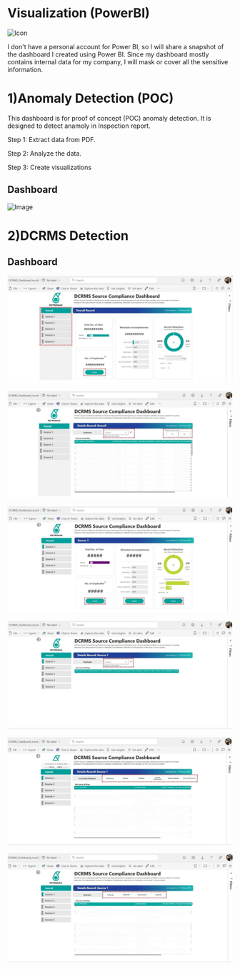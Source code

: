 
# Visualization (PowerBI)

![Icon](https://github.com/Fauzanpaimen/Visualization-PowerBI-/blob/main/Image/icon.jpg)

I don't have a personal account for Power BI, so I will share a snapshot of the dashboard I created using Power BI. Since my dashboard mostly contains internal data for my company, I will mask or cover all the sensitive information.



# 1)Anomaly Detection (POC)

This dashboard is for proof of concept (POC) anomaly detection. It is designed to detect anamoly in Inspection report.

Step 1: Extract data from PDF.

Step 2: Analyze the data.

Step 3: Create visualizations

## Dashboard

![Image](https://github.com/Fauzanpaimen/Visualization-PowerBI-/blob/main/Image/Anomaly.jpg)


# 2)DCRMS Detection

## Dashboard

![Image](https://github.com/Fauzanpaimen/Visualization-PowerBI/blob/main/Image/DCRMS01.jpg)

![Image](https://github.com/Fauzanpaimen/Visualization-PowerBI/blob/main/Image/DCRMS02.jpg)

![Image](https://github.com/Fauzanpaimen/Visualization-PowerBI/blob/main/Image/DCRMS03.jpg)

![Image](https://github.com/Fauzanpaimen/Visualization-PowerBI/blob/main/Image/DCRMS04.jpg)

![Image](https://github.com/Fauzanpaimen/Visualization-PowerBI/blob/main/Image/DCRMS05.jpg)

![Image](https://github.com/Fauzanpaimen/Visualization-PowerBI/blob/main/Image/DCRMS06.jpg)




